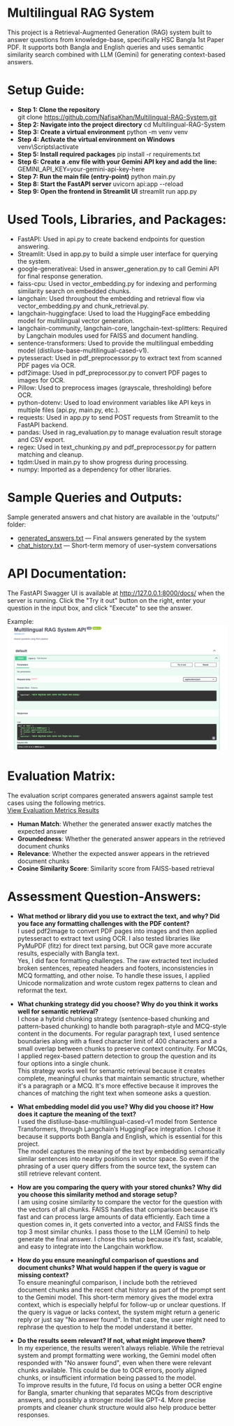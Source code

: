 # Multilingual RAG System

This project is a Retrieval-Augmented Generation (RAG) system built to answer questions from knowledge-base, specifically HSC Bangla 1st Paper PDF. It supports both Bangla and English queries and uses semantic similarity search combined with LLM (Gemini) for generating context-based answers.

# Setup Guide:

* **Step 1: Clone the repository** <br>
    git clone https://github.com/NafisaKhan/Multilingual-RAG-System.git
* **Step 2: Navigate into the project directory**
    cd Multilingual-RAG-System
* **Step 3: Create a virtual environment**
    python -m venv venv
* **Step 4: Activate the virtual environment on Windows**
    venv\Scripts\activate
* **Step 5: Install required packages**
    pip install -r requirements.txt
* **Step 6: Create a .env file with your Gemini API key and add the line:**
    GEMINI_API_KEY=your-gemini-api-key-here
* **Step 7: Run the main file (entry-point)**
    python main.py
* **Step 8: Start the FastAPI server**
    uvicorn api:app --reload
* **Step 9: Open the frontend in Streamlit UI**
    streamlit run app.py


# Used Tools, Libraries, and Packages:

* FastAPI: Used in api.py to create backend endpoints for question answering.
* Streamlit: Used in app.py to build a simple user interface for querying the system.
* google-generativeai: Used in answer_generation.py to call Gemini API for final response generation.
* faiss-cpu: Used in vector_embedding.py for indexing and performing similarity search on embedded chunks.
* langchain: Used throughout the embedding and retrieval flow via vector_embedding.py and chunk_retrieval.py.
* langchain-huggingface: Used to load the HuggingFace embedding model for multilingual vector generation.
* langchain-community, langchain-core, langchain-text-splitters: Required by Langchain modules used for FAISS and document handling.
* sentence-transformers: Used to provide the multilingual embedding model (distiluse-base-multilingual-cased-v1).
* pytesseract: Used in pdf_preprocessor.py to extract text from scanned PDF pages via OCR.
* pdf2image: Used in pdf_preprocessor.py to convert PDF pages to images for OCR.
* Pillow: Used to preprocess images (grayscale, thresholding) before OCR.
* python-dotenv: Used to load environment variables like API keys in multiple files (api.py, main.py, etc.).
* requests: Used in app.py to send POST requests from Streamlit to the FastAPI backend.
* pandas: Used in rag_evaluation.py to manage evaluation result storage and CSV export.
* regex: Used in text_chunking.py and pdf_preprocessor.py for pattern matching and cleanup.
* tqdm:Used in main.py to show progress during processing.
* numpy: Imported as a dependency for other libraries.


# Sample Queries and Outputs:
Sample generated answers and chat history are available in the 'outputs/' folder:

- [generated_answers.txt](outputs/generated_answers.txt) — Final answers generated by the system  
- [chat_history.txt](outputs/chat_history.txt) — Short-term memory of user–system conversations 

# API Documentation:

The FastAPI Swagger UI is available at http://127.0.0.1:8000/docs/ when the server is running. Click the "Try it out" button on the right, enter your question in the input box, and click "Execute" to see the answer.

Example:
![FastAPI Swagger UI - API Testing Demo](demo_images/FastAPI_demo.png)


# Evaluation Matrix:

The evaluation script compares generated answers against sample test cases using the following metrics.  
[View Evaluation Metrics Results](rag_tests/evaluation_results.csv)

- **Human Match**: Whether the generated answer exactly matches the expected answer  
- **Groundedness**: Whether the generated answer appears in the retrieved document chunks  
- **Relevance**: Whether the expected answer appears in the retrieved document chunks  
- **Cosine Similarity Score**: Similarity score from FAISS-based retrieval


# Assessment Question-Answers:

* **What method or library did you use to extract the text, and why? Did you face any formatting challenges with the PDF content?** <br>
I used pdf2image to convert PDF pages into images and then applied pytesseract to extract text using OCR. I also tested libraries like PyMuPDF (fitz) for direct text parsing, but OCR gave more accurate results, especially with Bangla text. <br>
Yes, I did face formatting challenges. The raw extracted text included broken sentences, repeated headers and footers, inconsistencies in MCQ formatting, and other noise. To handle these issues, I applied Unicode normalization and wrote custom regex patterns to clean and reformat the text.

* **What chunking strategy did you choose? Why do you think it works well for semantic retrieval?** <br>
I chose a hybrid chunking strategy (sentence-based chunking and pattern-based chunking) to handle both paragraph-style and MCQ-style content in the documents. For regular paragraph text, I used sentence boundaries along with a fixed character limit of 400 characters and a small overlap between chunks to preserve context continuity. For MCQs, I applied regex-based pattern detection to group the question and its four options into a single chunk. <br>
This strategy works well for semantic retrieval because it creates complete, meaningful chunks that maintain semantic structure, whether it's a paragraph or a MCQ. It's more effective because it improves the chances of matching the right text when someone asks a question.

* **What embedding model did you use? Why did you choose it? How does it capture the meaning of the text?** <br>
I used the distiluse-base-multilingual-cased-v1 model from Sentence Transformers, through Langchain’s HuggingFace integration. I chose it because it supports both Bangla and English, which is essential for this project. <br>
The model captures the meaning of the text by embedding semantically similar sentences into nearby positions in vector space. So even if the phrasing of a user query differs from the source text, the system can still retrieve relevant content.

* **How are you comparing the query with your stored chunks? Why did you choose this similarity method and storage setup?** <br>
I am using cosine similarity to compare the vector for the question with the vectors of all chunks. FAISS handles that comparison because it’s fast and can process large amounts of data efficiently. Each time a question comes in, it gets converted into a vector, and FAISS finds the top 3 most similar chunks. I pass those to the LLM (Gemini) to help generate the final answer. I chose this setup because it’s fast, scalable, and easy to integrate into the Langchain workflow.

* **How do you ensure meaningful comparison of questions and document chunks? What would happen if the query is vague or missing context?** <br>
To ensure meaningful comparison, I include both the retrieved document chunks and the recent chat history as part of the prompt sent to the Gemini model. This short-term memory gives the model extra context, which is especially helpful for follow-up or unclear questions. If the query is vague or lacks context, the system might return a generic reply or just say "No answer found". In that case, the user might need to rephrase the question to help the model understand it better.

* **Do the results seem relevant? If not, what might improve them?** <br>
In my experience, the results weren’t always reliable. While the retrieval system and prompt formatting were working, the Gemini model often responded with "No answer found", even when there were relevant chunks available. This could be due to OCR errors, poorly aligned chunks, or insufficient information being passed to the model. <br>
To improve results in the future, I’d focus on using a better OCR engine for Bangla, smarter chunking that separates MCQs from descriptive answers, and possibly a stronger model like GPT-4. More precise prompts and cleaner chunk structure would also help produce better responses.

